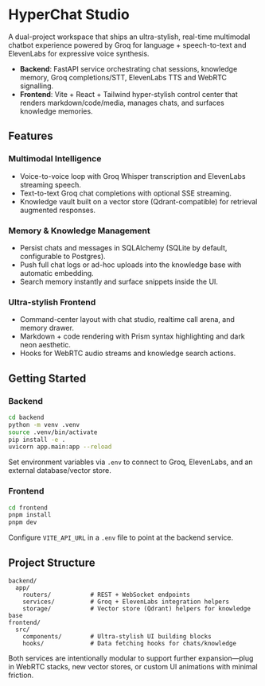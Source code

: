 # HyperChat Studio

A dual-project workspace that ships an ultra-stylish, real-time multimodal chatbot experience powered by Groq for language + speech-to-text and ElevenLabs for expressive voice synthesis.

- **Backend**: FastAPI service orchestrating chat sessions, knowledge memory, Groq completions/STT, ElevenLabs TTS and WebRTC signalling.
- **Frontend**: Vite + React + Tailwind hyper-stylish control center that renders markdown/code/media, manages chats, and surfaces knowledge memories.

## Features

### Multimodal Intelligence
- Voice-to-voice loop with Groq Whisper transcription and ElevenLabs streaming speech.
- Text-to-text Groq chat completions with optional SSE streaming.
- Knowledge vault built on a vector store (Qdrant-compatible) for retrieval augmented responses.

### Memory & Knowledge Management
- Persist chats and messages in SQLAlchemy (SQLite by default, configurable to Postgres).
- Push full chat logs or ad-hoc uploads into the knowledge base with automatic embedding.
- Search memory instantly and surface snippets inside the UI.

### Ultra-stylish Frontend
- Command-center layout with chat studio, realtime call arena, and memory drawer.
- Markdown + code rendering with Prism syntax highlighting and dark neon aesthetic.
- Hooks for WebRTC audio streams and knowledge search actions.

## Getting Started

### Backend

```bash
cd backend
python -m venv .venv
source .venv/bin/activate
pip install -e .
uvicorn app.main:app --reload
```

Set environment variables via `.env` to connect to Groq, ElevenLabs, and an external database/vector store.

### Frontend

```bash
cd frontend
pnpm install
pnpm dev
```

Configure `VITE_API_URL` in a `.env` file to point at the backend service.

## Project Structure

```
backend/
  app/
    routers/           # REST + WebSocket endpoints
    services/          # Groq + ElevenLabs integration helpers
    storage/           # Vector store (Qdrant) helpers for knowledge base
frontend/
  src/
    components/        # Ultra-stylish UI building blocks
    hooks/             # Data fetching hooks for chats/knowledge
```

Both services are intentionally modular to support further expansion—plug in WebRTC stacks, new vector stores, or custom UI animations with minimal friction.
